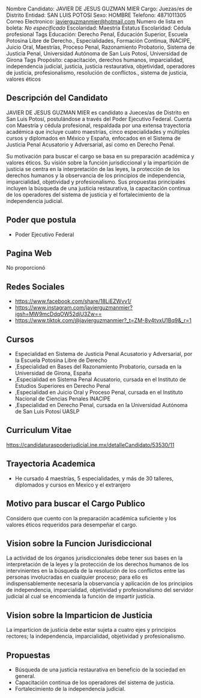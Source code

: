 Nombre Candidato: JAVIER DE JESUS GUZMAN MIER
Cargo: Juezas/es de Distrito
Entidad: SAN LUIS POTOSI
Sexo: HOMBRE
Telefono: 4871011305
Correo Electronico: javierguzmanmier@hotmail.com
Numero de lista en boleta: *No especificado*
Escolaridad: Maestría
Estatus Escolaridad: Cédula profesional
Tags Educación: Derecho Penal, Educación Superior, Escuela Potosina Libre de Derecho., Especialidades, Formación Continua, INACIPE, Juicio Oral, Maestrías, Proceso Penal, Razonamiento Probatorio, Sistema de Justicia Penal, Universidad Autónoma de San Luis Potosí, Universidad de Girona
Tags Propósito: capacitación, derechos humanos, imparcialidad, independencia judicial, justicia, justicia restaurativa, objetividad, operadores de justicia, profesionalismo, resolución de conflictos., sistema de justicia, valores éticos


## Descripción del Candidato 

JAVIER DE JESUS GUZMAN MIER es candidato a Jueces/as de Distrito en San Luis Potosí, postulándose a través del Poder Ejecutivo Federal. Cuenta con Maestría y cédula profesional, respaldada por una extensa trayectoria académica que incluye cuatro maestrías, cinco especialidades y múltiples cursos y diplomados en México y España, enfocados en el Sistema de Justicia Penal Acusatorio y Adversarial, así como en Derecho Penal.

Su motivación para buscar el cargo se basa en su preparación académica y valores éticos. Su visión sobre la función jurisdiccional y la impartición de justicia se centra en la interpretación de las leyes, la protección de los derechos humanos y la observancia de los principios de independencia, imparcialidad, objetividad y profesionalismo. Sus propuestas principales incluyen la búsqueda de una justicia restaurativa, la capacitación continua de los operadores del sistema de justicia y el fortalecimiento de la independencia judicial.


## Poder que postula

- Poder Ejecutivo Federal


## Pagina Web

No proporcionó


## Redes Sociales

- https://www.facebook.com/share/18LiEZWvv1/
- https://www.instagram.com/javierguzmanmier?igsh=MW9mcDdqOW52djU3Zw==
- https://www.tiktok.com/@javierguzmanmier?_t=ZM-8v4tvxU1Bq9&_r=1


## Cursos

- Especialidad en Sistema de Justicia Penal Acusatorio y Adversarial, por la Escuela Potosina Libre de Derecho
- ,Especialidad en Bases del Razonamiento Probatorio, cursada en la Universidad de Girona, España
- ,Especialidad en Sistema Penal Acusatorio, cursada en el Instituto de Estudios Superiores en Derecho Penal
- ,Especialidad en Juicio Oral y Proceso Penal, cursada en el Instituto Nacional de Ciencias Penales INACIPE
- ,Especialidad en Derecho Penal, cursada en la Universidad Autónoma de San Luis Potosí UASLP


## Curriculum Vitae

https://candidaturaspoderjudicial.ine.mx/detalleCandidato/53530/11


## Trayectoria Academica

- He cursado 4 maestrías, 5 especialidades, y más de 30 talleres, diplomados y cursos en Mexico y el extranjero


## Motivo para buscar el Cargo Publico

Considero que cuento con la preparación académica suficiente y los valores éticos requeridos para desempeñar el cargo.


## Vision sobre la Funcion Jurisdiccional

La actividad de los órganos jurisdiccionales debe tener sus bases en la interpretación de la leyes y la protección de los derechos humanos de los intervinientes en la búsqueda de la resolución de los conflictos entre las personas involucradas en cualquier proceso; para ello es indispensablemente necesaria la observancia y aplicación de los principios de independencia, imparcialidad, objetividad y profesionalismo del servidor judicial al cual se encomienda la función de impartir justicia.


## Vision sobre la Imparticion de Justicia

La imparticion de justicia debe estar sujeta a cuatro ejes y principios rectores; la independencia, imparcialidad, objetividad y profesionalismo.


## Propuestas

- Búsqueda de una justicia restaurativa en beneficio de la sociedad en general.
- Capacitación continua de los operadores del sistema de justicia.
- Fortalecimiento de la independencia judicial.

